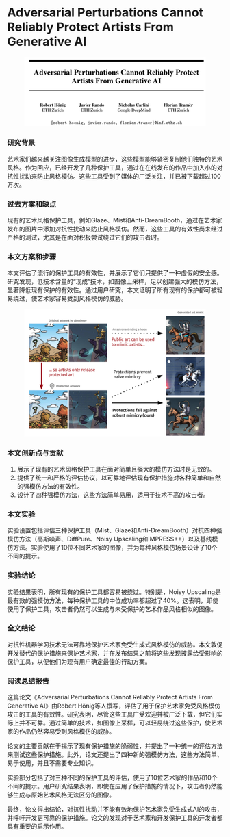 # Adversarial Perturbations Cannot Reliably Protect Artists From Generative AI

<figure><img src="../.gitbook/assets/image (15) (1).png" alt=""><figcaption></figcaption></figure>

### 研究背景

艺术家们越来越关注图像生成模型的进步，这些模型能够紧密复制他们独特的艺术风格。作为回应，已经开发了几种保护工具，通过在在线发布的作品中加入小的对抗性扰动来防止风格模仿。这些工具受到了媒体的广泛关注，并已被下载超过100万次。

### 过去方案和缺点

现有的艺术风格保护工具，例如Glaze、Mist和Anti-DreamBooth，通过在艺术家发布的图片中添加对抗性扰动来防止风格模仿。然而，这些工具的有效性尚未经过严格的测试，尤其是在面对积极尝试绕过它们的攻击者时。

### 本文方案和步骤

本文评估了流行的保护工具的有效性，并展示了它们只提供了一种虚假的安全感。研究发现，低技术含量的“现成”技术，如图像上采样，足以创建强大的模仿方法，显著降低现有保护的有效性。通过用户研究，本文证明了所有现有的保护都可被轻易绕过，使艺术家容易受到风格模仿的威胁。

<figure><img src="../.gitbook/assets/image (1) (1) (1) (1) (1).png" alt=""><figcaption></figcaption></figure>

### 本文创新点与贡献

1. 展示了现有的艺术风格保护工具在面对简单且强大的模仿方法时是无效的。
2. 提供了统一和严格的评估协议，以可靠地评估现有保护措施对各种简单和自然的强模仿方法的有效性。
3. 设计了四种强模仿方法，这些方法简单易用，适用于技术不高的攻击者。

### 本文实验

实验设置包括评估三种保护工具（Mist、Glaze和Anti-DreamBooth）对抗四种强模仿方法（高斯噪声、DiffPure、Noisy Upscaling和IMPRESS++）以及基线模仿方法。实验使用了10位不同艺术家的图像，并为每种风格模仿场景设计了10个不同的提示。

### 实验结论

实验结果表明，所有现有的保护工具都容易被绕过。特别是，Noisy Upscaling是最有效的强模仿方法，每种保护工具的中位成功率都超过了40%。这表明，即使使用了保护工具，攻击者仍然可以生成与未受保护的艺术作品风格相似的图像。

### 全文结论

对抗性机器学习技术无法可靠地保护艺术家免受生成式风格模仿的威胁。本文敦促开发替代的保护措施来保护艺术家，并在发布结果之前将这些发现披露给受影响的保护工具，以便他们为现有用户确定最佳的行动方案。

### 阅读总结报告

这篇论文《Adversarial Perturbations Cannot Reliably Protect Artists From Generative AI》由Robert Hönig等人撰写，评估了用于保护艺术家免受风格模仿攻击的工具的有效性。研究表明，尽管这些工具广受欢迎并被广泛下载，但它们实际上并不可靠。通过简单的技术，如图像上采样，可以轻易绕过这些保护，使艺术家的作品仍然容易受到风格模仿的威胁。

论文的主要贡献在于揭示了现有保护措施的脆弱性，并提出了一种统一的评估方法来测试这些保护措施。此外，论文还提出了四种新的强模仿方法，这些方法简单、易于使用，并且不需要专业知识。

实验部分包括了对三种不同的保护工具的评估，使用了10位艺术家的作品和10个不同的提示。用户研究结果表明，即使在应用了保护措施的情况下，攻击者仍然能够生成与原始艺术风格无法区分的图像。

最终，论文得出结论，对抗性扰动并不能有效地保护艺术家免受生成式AI的攻击，并呼吁开发更可靠的保护措施。论文的发现对于艺术家和开发保护工具的开发者都具有重要的启示作用。

